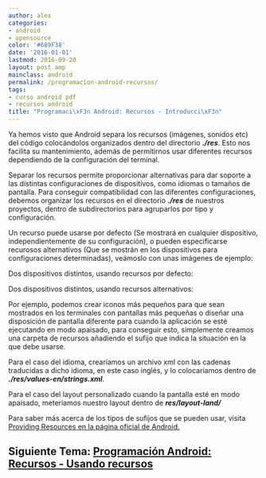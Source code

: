 ```yaml
---
author: alex
categories:
- android
- opensource
color: '#689F38'
date: '2016-01-01'
lastmod: 2016-09-20
layout: post.amp
mainclass: android
permalink: /programacion-android-recursos/
tags:
- curso android pdf
- recursos android
title: "Programaci\xF3n Android: Recursos - Introducci\xF3n"
---
```


Ya hemos visto que Android separa los recursos (imágenes, sonidos etc) del código colocándolos organizados dentro del directorio ***./res***. Esto nos facilita su mantenimiento, además de permitirnos usar diferentes recursos dependiendo de la configuración del terminal.

<!--more--><!--ad-->

Separar los recursos permite proporcionar alternativas para dar soporte a las distintas configuraciones de dispositivos, como idiomas o tamaños de pantalla. Para conseguir compatibilidad con las diferentes configuraciones, debemos organizar los recursos en el directorio ***./res*** de nuestros proyectos, dentro de subdirectorios para agruparlos por tipo y configuración.

Un recurso puede usarse por defecto (Se mostrará en cualquier dispositivo, independientemente de su configuración), o pueden especificarse recurosos alternativos (Que se mostrán en los dispositivos para configuraciones determinadas), veámoslo con unas imágenes de ejemplo:

Dos dispositivos distintos, usando recursos por defecto:

<figure>
	<amp-img on="tap:lightbox1" role="button" tabindex="0" layout="responsive" title="Recursos en Android" alt="Recursos en Android"  height="137" width="421" src="https://4.bp.blogspot.com/-i4yy82wXUUw/TjApp4KaOZI/AAAAAAAAAs4/pvOrsmzXM24/s800/resource_devices_diagram1.png"></amp-img>
</figure>

Dos dispositivos distintos, usando recursos alternativos:

<figure>
	<amp-img on="tap:lightbox1" role="button" tabindex="0" layout="responsive" title="Recursos en Android" alt="Recursos en Android"  height="137" width="421" src="https://3.bp.blogspot.com/-gHivH4Mcffk/TjAp28O15AI/AAAAAAAAAtA/CbSojjJctp0/s800/resource_devices_diagram2.png"></amp-img>
</figure>

Por ejemplo, podemos crear iconos más pequeños para que sean mostrados en los terminales con pantallas más pequeñas o diseñar una disposición de pantalla diferente para cuando la aplicación se esté ejecutando en modo apaisado, para conseguir esto, simplemente creamos una carpeta de recursos añadiendo el sufijo que indica la situación en la que debe usarse.

Para el caso del idioma, crearíamos un archivo xml con las cadenas traducidas a dicho idioma, en este caso inglés, y lo colocaríamos dentro de ***./res/values-en/strings.xml***.

Para el caso del layout personalizado cuando la pantalla esté en modo apaisado, meteríamos nuestro layout dentro de ***res/layout-land/***

Para saber más acerca de los tipos de sufijos que se pueden usar, visita [Providing Resources en la página oficial de Android.][1]

## Siguiente Tema: [Programación Android: Recursos - Usando recursos][2]


 [1]: http://developer.android.com/guide/topics/resources/providing-resources.html
 [2]: https://elbauldelprogramador.com/programacion-android-recursos-usando/